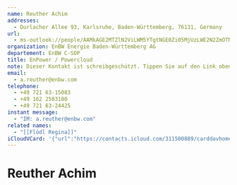 ```yaml
---
name: Reuther Achim
addresses:
  - Durlacher Allee 93, Karlsruhe, Baden-Württemberg, 76131, Germany
url:
  - ms-outlook://people/AAMkAGE2MTZlN2ViLWM5YTgtNGE0Zi05MjUzLWE2N2ZmOTNiNzU1NwBGAAAAAAATi9mlcaWmRrOUSDPipn7pBwDaKeY3E0WlQqDBzbWTDvYeAAAAqKThAADHJuMw62o-TK0TKb6l_TD0AAC7on7NAAA=?accountKey=8f7e2b1612c1987325fb966238129f30&accountExportedAt=559252279.911066
organization: EnBW Energie Baden-Württemberg AG
departement: EnBW C-SOP
title: EnPower / Powercloud
note: Dieser Kontakt ist schreibgeschützt. Tippen Sie auf den Link oben\, umihn in Outlook zu bearbeiten.
email:
  - a.reuther@enbw.com
telephone:
  - +49 721 63-15083
  - +49 162 2503180
  - +49 721 63-24425
instant message:
  - "IM: a.reuther@enbw.com"
related names:
  - "[[Flödl Regina]]"
iCloudVCard: '{"url":"https://contacts.icloud.com/311500889/carddavhome/card/A4985667-8794-4F8D-B9CC-54DE364793BE.vcf","etag":"\"kmfhavyu\"","data":"BEGIN:VCARD\r\nVERSION:3.0\r\nFN:\r\nN:Achim;Reuther;;;\r\nUID:DE7360F0-71C1-4953-8FE1-90CC832E6479\r\nADR:;;Durlacher Allee 93;Karlsruhe;Baden-Württemberg;76131;Germany;\r\nitem3.X-ABLABEL:Outlook\r\nitem4.X-ABLABEL:IM\r\nitem5.X-ABLABEL:_$!<Assistant>!$_\r\nPRODID:-//Apple Inc.//iOS 11.4.1//EN\r\nREV:2025-04-03T22:16:46Z\r\nURL:ms-outlook://people/AAMkAGE2MTZlN2ViLWM5YTgtNGE0Zi05MjUzLWE2N2ZmOTNiNzU\r\n 1NwBGAAAAAAATi9mlcaWmRrOUSDPipn7pBwDaKeY3E0WlQqDBzbWTDvYeAAAAqKThAADHJuMw62\r\n o-TK0TKb6l_TD0AAC7on7NAAA=?accountKey=8f7e2b1612c1987325fb966238129f30&acco\r\n untExportedAt=559252279.911066\r\nORG:EnBW Energie Baden-Württemberg AG;EnBW C-SOP\r\nTITLE:EnPower / Powercloud\r\nNOTE:Dieser Kontakt ist schreibgeschützt. Tippen Sie auf den Link oben\\, um\r\n ihn in Outlook zu bearbeiten.\r\nEMAIL:a.reuther@enbw.com\r\nTEL:+49 721 63-15083\r\nTEL:+49 162 2503180\r\nTEL:+49 721 63-24425\r\nitem4.IMPP;X-SERVICE-TYPE=IM;type=pref:x-apple:a.reuther@enbw.com\r\nitem5.X-ABRELATEDNAMES;type=pref:Flödl Regina\r\nEND:VCARD"}'
---
```

# Reuther Achim